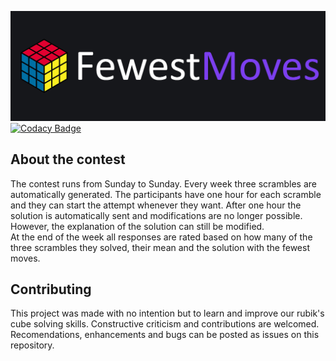 ![banner](public/banner.png)
[![Codacy Badge](https://app.codacy.com/project/badge/Grade/d318849e904f47e1b03c87eba961019c)](https://www.codacy.com/manual/crisszkutnik/fewestmoves-client?utm_source=github.com&amp;utm_medium=referral&amp;utm_content=crisszkutnik/fewestmoves-client&amp;utm_campaign=Badge_Grade)
## About the contest

The contest runs from Sunday to Sunday. Every week three scrambles are automatically generated. The participants have one hour for each scramble and they can start the attempt whenever they want. After one hour the solution is automatically sent and modifications are no longer possible. However, the explanation of the solution can still be modified.  
At the end of the week all responses are rated based on how many of the three scrambles they solved, their mean and the solution with the fewest moves.

## Contributing
This project was made with no intention but to learn and improve our rubik's cube solving skills. Constructive criticism and contributions are welcomed. Recomendations, enhancements and bugs can be posted as issues on this repository.
